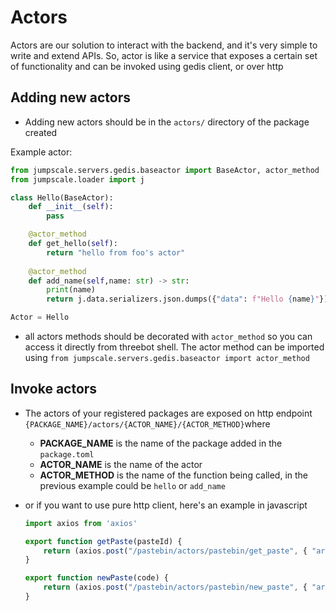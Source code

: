 # Actors

Actors are our solution to interact with the backend, and it's very simple to write and extend APIs. So, actor is like a service that exposes a certain set of functionality and can be invoked using gedis client, or over http

## Adding new actors
- Adding new actors should be in the `actors/` directory of the package created

Example actor:

````python
from jumpscale.servers.gedis.baseactor import BaseActor, actor_method
from jumpscale.loader import j

class Hello(BaseActor):
    def __init__(self):
        pass

    @actor_method
    def get_hello(self):
        return "hello from foo's actor"
    
    @actor_method
    def add_name(self,name: str) -> str:
        print(name)
        return j.data.serializers.json.dumps({"data": f"Hello {name}"})

Actor = Hello

````

- all actors methods should be decorated with `actor_method` so you can access it directly from threebot shell. The actor method can be imported using `from jumpscale.servers.gedis.baseactor import actor_method`

## Invoke actors

- The actors of your registered packages are exposed on http endpoint `{PACKAGE_NAME}/actors/{ACTOR_NAME}/{ACTOR_METHOD}`where 
    - **PACKAGE_NAME** is the name of the package added in the `package.toml` 
    - **ACTOR_NAME** is the name of the actor
    - **ACTOR_METHOD** is the name of the function being called, in the previous example could be `hello` or `add_name`

- or if you want to use pure http client, here's an example in javascript
    ```javascript
    import axios from 'axios'

    export function getPaste(pasteId) {
        return (axios.post("/pastebin/actors/pastebin/get_paste", { "args": { "paste_id": pasteId } }))
    }

    export function newPaste(code) {
        return (axios.post("/pastebin/actors/pastebin/new_paste", { "args": { "code": code } }))
    }
    ```


